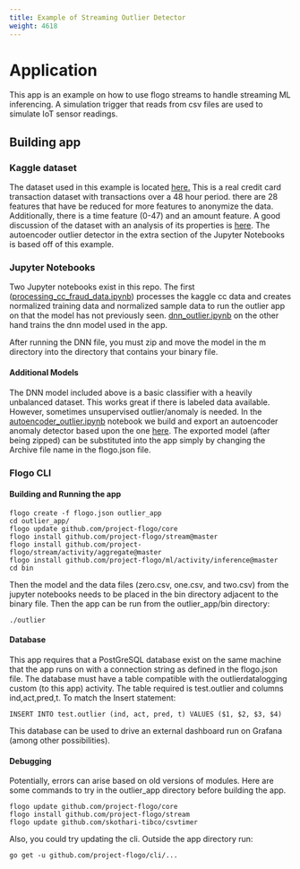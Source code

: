 ```yaml
---
title: Example of Streaming Outlier Detector
weight: 4618
---
```


# Application
This app is an example on how to use flogo streams to handle streaming ML inferencing.  A simulation trigger that reads from csv files are used to simulate IoT sensor readings.

## Building app
### Kaggle dataset

The dataset used in this example is located [here.](https://www.kaggle.com/mlg-ulb/creditcardfraud/data)  This is a real credit card transaction dataset with transactions over a 48 hour period. there are 28 features that have be reduced for more features to anonymize the data.  Additionally, there is a time feature (0-47) and an amount feature.  A good discussion of the dataset with an analysis of its properties is [here](https://www.datascience.com/blog/fraud-detection-with-tensorflow).  The autoencoder outlier detector in the extra section of the Jupyter Notebooks is based off of this example.

### Jupyter Notebooks
Two Jupyter notebooks exist in this repo.  The first ([processing_cc_fraud_data.ipynb](processing_cc_fraud_data.ipynb)) processes the kaggle cc data and creates normalized training data and normalized sample data to run the outlier app on that the model has not previously seen.  [dnn_outlier.ipynb](dnn_outlier.ipynb) on the other hand trains the dnn model used in the app.

After running the DNN file, you must zip and move the model in the m directory into the directory that contains your binary file.

#### Additional Models
The DNN model included above is a basic classifier with a heavily unbalanced dataset.  This works great if there is labeled data available.  However, sometimes unsupervised outlier/anomaly is needed.  In the [autoencoder_outlier.ipynb](autoencoder_outlier.ipynb) notebook we build and export an autoencoder anomaly detector based upon the one [here](https://www.datascience.com/blog/fraud-detection-with-tensorflow).  The exported model (after being zipped) can be substituted into the app simply by changing the Archive file name in the flogo.json file.

### Flogo CLI
#### Building and Running the app
```
flogo create -f flogo.json outlier_app
cd outlier_app/
flogo update github.com/project-flogo/core
flogo install github.com/project-flogo/stream@master
flogo install github.com/project-flogo/stream/activity/aggregate@master
flogo install github.com/project-flogo/ml/activity/inference@master
cd bin
```
Then the model and the data files (zero.csv, one.csv, and two.csv) from the jupyter notebooks needs to be placed in the bin directory adjacent to the binary file.  Then the app can be run from the outlier_app/bin directory:
```
./outlier
```
#### Database

This app requires that a PostGreSQL database exist on the same machine that the app runs on with a connection string as defined in the flogo.json file.  The database must have a table compatible with the outlierdatalogging custom (to this app) activity.  The table required is test.outlier and columns ind,act,pred,t. To match the Insert statement:
```
INSERT INTO test.outlier (ind, act, pred, t) VALUES ($1, $2, $3, $4)
```
This database can be used to drive an external dashboard run on Grafana (among other possibilities).

#### Debugging
Potentially, errors can arise based on old versions of modules.  Here are some commands to try in the outlier_app directory before building the app.
```
flogo update github.com/project-flogo/core
flogo install github.com/project-flogo/stream
flogo update github.com/skothari-tibco/csvtimer
```

Also, you could try updating the cli.  Outside the app directory run:
```
go get -u github.com/project-flogo/cli/...
```

